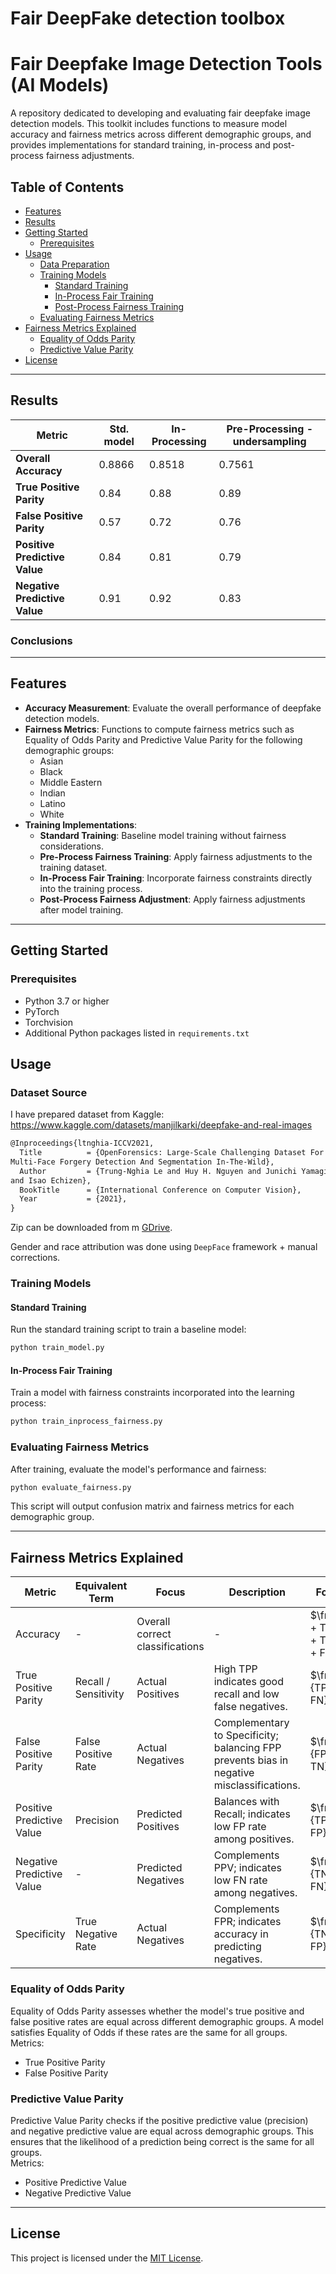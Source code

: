 # Fair DeepFake detection toolbox

# Fair Deepfake Image Detection Tools (AI Models)

A repository dedicated to developing and evaluating fair deepfake image detection models. This toolkit includes functions to measure model accuracy and fairness metrics across different demographic groups, and provides implementations for standard training, in-process and post-process fairness adjustments.

## Table of Contents

- [Features](#features)
- [Results](#results)
- [Getting Started](#getting-started)
  - [Prerequisites](#prerequisites)
- [Usage](#usage)
  - [Data Preparation](#data-preparation)
  - [Training Models](#training-models)
    - [Standard Training](#standard-training)
    - [In-Process Fair Training](#in-process-fair-training)
    - [Post-Process Fairness Training](#post-process-fairness-training)
  - [Evaluating Fairness Metrics](#evaluating-fairness-metrics)
- [Fairness Metrics Explained](#fairness-metrics-explained)
  - [Equality of Odds Parity](#equality-of-odds-parity)
  - [Predictive Value Parity](#predictive-value-parity)
- [License](#license)

---

## Results

| Metric                     | Std. model | In-Processing | Pre-Processing - undersampling|
|----------------------------|------------|-------------|--------|
| **Overall Accuracy**       | 0.8866       | 0.8518    | 0.7561 |
| **True Positive Parity**   | 0.84         | 0.88      | 0.89   |
| **False Positive Parity**  | 0.57         | 0.72      | 0.76   |
| **Positive Predictive Value** | 0.84      | 0.81      | 0.79   |
| **Negative Predictive Value** | 0.91      | 0.92      | 0.83   |


### Conclusions


---

## Features

- **Accuracy Measurement**: Evaluate the overall performance of deepfake detection models.
- **Fairness Metrics**: Functions to compute fairness metrics such as Equality of Odds Parity and Predictive Value Parity for the following demographic groups:
  - Asian
  - Black
  - Middle Eastern
  - Indian
  - Latino
  - White
- **Training Implementations**:
  - **Standard Training**: Baseline model training without fairness considerations.
  - **Pre-Process Fairness Training**: Apply fairness adjustments to the training dataset.
  - **In-Process Fair Training**: Incorporate fairness constraints directly into the training process.
  - **Post-Process Fairness Adjustment**: Apply fairness adjustments after model training.

---

## Getting Started

### Prerequisites

- Python 3.7 or higher
- PyTorch
- Torchvision
- Additional Python packages listed in `requirements.txt`


## Usage

### Dataset Source

I have prepared dataset from Kaggle: https://www.kaggle.com/datasets/manjilkarki/deepfake-and-real-images

```tex
@Inproceedings{ltnghia-ICCV2021,
  Title          = {OpenForensics: Large-Scale Challenging Dataset For
Multi-Face Forgery Detection And Segmentation In-The-Wild},
  Author         = {Trung-Nghia Le and Huy H. Nguyen and Junichi Yamagishi
and Isao Echizen},
  BookTitle      = {International Conference on Computer Vision},
  Year           = {2021},
}
```

Zip can be downloaded from m [GDrive](https://drive.google.com/file/d/1nduIze2HqEDmoT8FbByIDGsqW-9uHN-J/view?usp=sharing).

Gender and race attribution was done using `DeepFace` framework + manual corrections.

### Training Models

#### Standard Training

Run the standard training script to train a baseline model:

```bash
python train_model.py
```

#### In-Process Fair Training

Train a model with fairness constraints incorporated into the learning process:

```bash
python train_inprocess_fairness.py
```

<!-- #### Post-Process Fairness Training

Adjust a pre-trained model to improve fairness metrics:

```bash
python train_postprocess_fairness.py
``` -->

### Evaluating Fairness Metrics

After training, evaluate the model's performance and fairness:

```bash
python evaluate_fairness.py
```

This script will output confusion matrix and fairness metrics for each demographic group.

---

## Fairness Metrics Explained
| Metric                    | Equivalent Term         | Focus               | Description                                                       | Formula            |
|---------------------------|-------------------------|---------------------|------------------------------------------------------------------|---------------------|
| Accuracy                  | -                       | Overall correct classifications | -                                                                | $\frac{TP + TN}{TP + TN + FP + FN}$|
| True Positive Parity      | Recall / Sensitivity    | Actual Positives    | High TPP indicates good recall and low false negatives.          | $\frac{TP}{TP + FN}$              |
| False Positive Parity     | False Positive Rate     | Actual Negatives    | Complementary to Specificity; balancing FPP prevents bias in negative misclassifications. | $\frac{FP}{FP + TN}$|
| Positive Predictive Value | Precision               | Predicted Positives | Balances with Recall; indicates low FP rate among positives.     | $\frac{TP}{TP + FP}$              |
| Negative Predictive Value | -                       | Predicted Negatives | Complements PPV; indicates low FN rate among negatives.          | $\frac{TN}{TN + FN}$              |
| Specificity               | True Negative Rate      | Actual Negatives    | Complements FPR; indicates accuracy in predicting negatives.     | $\frac{TN}{TN + FP}$               |


### Equality of Odds Parity

Equality of Odds Parity assesses whether the model's true positive and false positive rates are equal across different demographic groups. A model satisfies Equality of Odds if these rates are the same for all groups.\
Metrics:
- True Positive Parity
- False Positive Parity

### Predictive Value Parity

Predictive Value Parity checks if the positive predictive value (precision) and negative predictive value are equal across demographic groups. This ensures that the likelihood of a prediction being correct is the same for all groups.\
Metrics:
- Positive Predictive Value
- Negative Predictive Value

---

## License

This project is licensed under the [MIT License](LICENSE).
